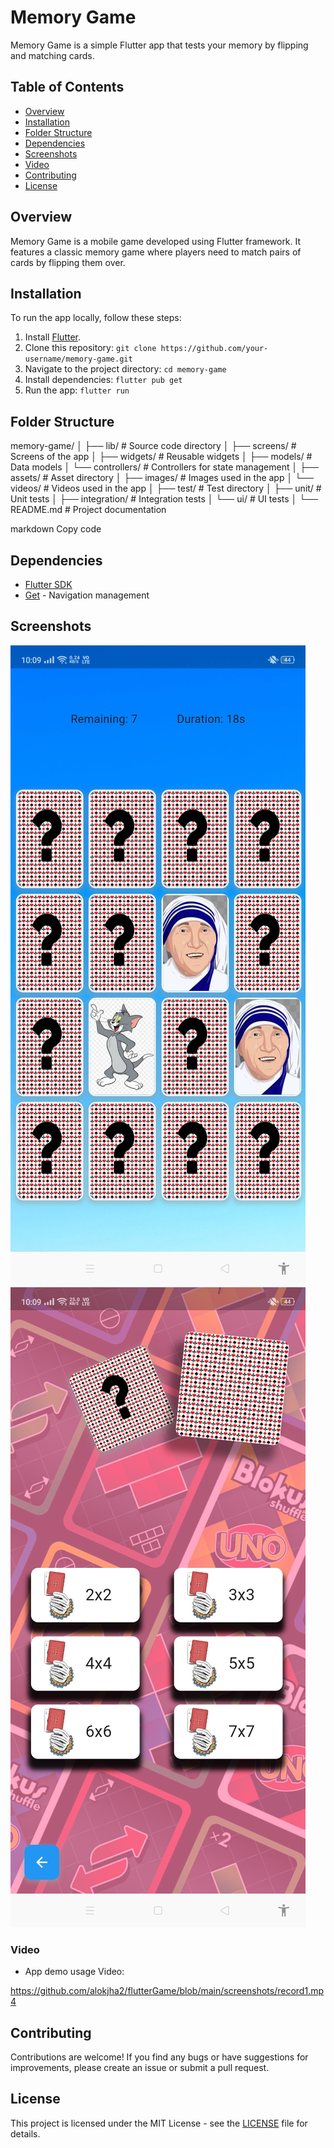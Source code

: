 # Memory Game

Memory Game is a simple Flutter app that tests your memory by flipping and matching cards.

## Table of Contents
- [Overview](#overview)
- [Installation](#installation)
- [Folder Structure](#folder-structure)
- [Dependencies](#dependencies)
- [Screenshots](#screenshots)
- [Video](#video)
- [Contributing](#contributing)
- [License](#license)

## Overview
Memory Game is a mobile game developed using Flutter framework. It features a classic memory game where players need to match pairs of cards by flipping them over.

## Installation
To run the app locally, follow these steps:
1. Install [Flutter](https://flutter.dev/docs/get-started/install).
2. Clone this repository: `git clone https://github.com/your-username/memory-game.git`
3. Navigate to the project directory: `cd memory-game`
4. Install dependencies: `flutter pub get`
5. Run the app: `flutter run`

## Folder Structure
memory-game/
│
├── lib/ # Source code directory
│ ├── screens/ # Screens of the app
│ ├── widgets/ # Reusable widgets
│ ├── models/ # Data models
│ └── controllers/ # Controllers for state management
│
├── assets/ # Asset directory
│ ├── images/ # Images used in the app
│ └── videos/ # Videos used in the app
│
├── test/ # Test directory
│ ├── unit/ # Unit tests
│ ├── integration/ # Integration tests
│ └── ui/ # UI tests
│
└── README.md # Project documentation

markdown
Copy code

## Dependencies
- [Flutter SDK](https://flutter.dev)
- [Get](https://pub.dev/packages/get) - Navigation management

## Screenshots
![Screenshot 1](screenshots/1.jpg)
![Screenshot 1](screenshots/2.jpg)

### Video
- App demo usage Video:

https://github.com/alokjha2/flutterGame/blob/main/screenshots/record1.mp4
## Contributing
Contributions are welcome! If you find any bugs or have suggestions for improvements, please create an issue or submit a pull request.

## License
This project is licensed under the MIT License - see the [LICENSE](LICENSE) file for details.